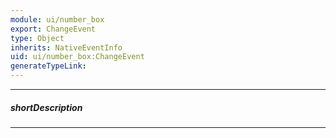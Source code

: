 ```yaml
---
module: ui/number_box
export: ChangeEvent
type: Object
inherits: NativeEventInfo
uid: ui/number_box:ChangeEvent
generateTypeLink: 
---
```

---
##### shortDescription
<!-- Description goes here -->

---
<!-- Description goes here -->